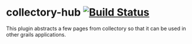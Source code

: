 # collectory-hub [![Build Status](https://travis-ci.org/AtlasOfLivingAustralia/collectory-hub.svg?branch=master)](https://travis-ci.org/AtlasOfLivingAustralia/collectory-hub)
This plugin abstracts a few pages from collectory so that it can be used in other grails applications.

